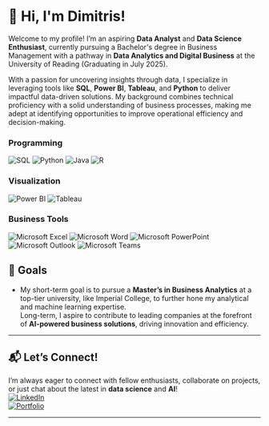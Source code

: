 # 👋 Hi, I'm Dimitris!  
Welcome to my profile! I’m an aspiring **Data Analyst** and **Data Science Enthusiast**, currently pursuing a Bachelor's degree in Business Management with a pathway in **Data Analytics and Digital Business** at the University of Reading (Graduating in July 2025).  

With a passion for uncovering insights through data, I specialize in leveraging tools like **SQL**, **Power BI**, **Tableau**, and **Python** to deliver impactful data-driven solutions. My background combines technical proficiency with a solid understanding of business processes, making me adept at identifying opportunities to improve operational efficiency and decision-making.

### **Programming**  
![SQL](https://img.shields.io/badge/SQL-4479A1?style=flat&logo=Microsoft%20SQL%20Server&logoColor=white) ![Python](https://img.shields.io/badge/Python-3776AB?style=flat&logo=python&logoColor=white) ![Java](https://img.shields.io/badge/Java-007396?style=flat&logo=java&logoColor=white) ![R](https://img.shields.io/badge/R-276DC3?style=flat&logo=R&logoColor=white)  

### **Visualization**  
![Power BI](https://img.shields.io/badge/PowerBI-F2C811?style=flat&logo=powerbi&logoColor=black) ![Tableau](https://img.shields.io/badge/Tableau-E97627?style=flat&logo=Tableau&logoColor=white)  

### **Business Tools**  
![Microsoft Excel](https://img.shields.io/badge/Microsoft%20Excel-217346?style=flat&logo=microsoft-excel&logoColor=white) ![Microsoft Word](https://img.shields.io/badge/Microsoft%20Word-2B579A?style=flat&logo=microsoft-word&logoColor=white) ![Microsoft PowerPoint](https://img.shields.io/badge/Microsoft%20PowerPoint-B7472A?style=flat&logo=microsoft-powerpoint&logoColor=white) ![Microsoft Outlook](https://img.shields.io/badge/Microsoft%20Outlook-0078D4?style=flat&logo=microsoft-outlook&logoColor=white) ![Microsoft Teams](https://img.shields.io/badge/Microsoft%20Teams-6264A7?style=flat&logo=microsoft-teams&logoColor=white) 
## 🎯 Goals  
- My short-term goal is to pursue a **Master’s in Business Analytics** at a top-tier university, like Imperial College, to further hone my analytical and machine learning expertise.  
Long-term, I aspire to contribute to leading companies at the forefront of **AI-powered business solutions**, driving innovation and efficiency.
---
## 📬 Let’s Connect!  
I’m always eager to connect with fellow enthusiasts, collaborate on projects, or just chat about the latest in **data science** and **AI**!  
[![LinkedIn](https://img.shields.io/badge/LinkedIn-Connect-blue)](https://www.linkedin.com/in/dimitriosath/ "Click to visit my LinkedIn profile")  
[![Portfolio](https://img.shields.io/badge/Portfolio-Visit%20Now-ff69b4?style=flat&logo=About.me&logoColor=white)](https://www.datascienceportfol.io/dathanalyst "Click to visit my personal portfolio")  

---


